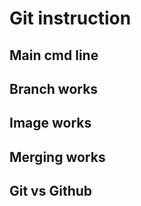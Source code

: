 # **Git instruction**

## **Main cmd line**

## **Branch works**

## **Image works**

## **Merging works**

## **Git vs Github**

